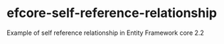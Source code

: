 # efcore-self-reference-relationship
Example of self reference relationship in Entity Framework core 2.2
